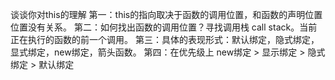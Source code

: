 谈谈你对this的理解
第一：this的指向取决于函数的调用位置，和函数的声明位置位置没有关系。
第二：如何找出函数的调用位置？寻找调用栈 call stack。当前正在执行的函数的前一个调用。
第三：具体的表现形式：默认绑定，隐式绑定，显式绑定，new绑定，箭头函数。
第四：在优先级上 new绑定 > 显示绑定 > 隐式绑定 > 默认绑定
